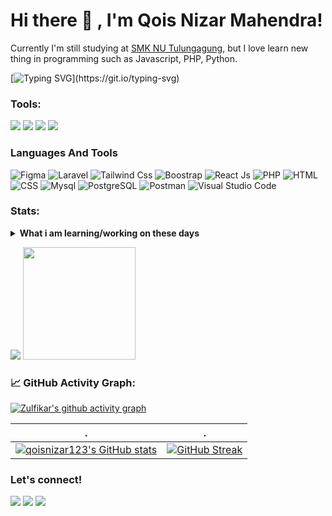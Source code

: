 # Hi there 👋 , I'm Qois Nizar Mahendra!
Currently I'm still studying at [SMK NU Tulungagung](https://smknu-tulungagung.sch.id), but I love learn new thing in programming such as Javascript, PHP, Python.  

[![Typing SVG](https://readme-typing-svg.herokuapp.com?color=ED7C00FF&center=false&vCenter=false&width=600&lines=Hi+there+👋,+I+am+Qois+Nizar+Mahendra;+Welcome+to+My+Profile!;Im+Junior+Backend+Developer;And+Student+of+SMK+NU+Tulungagung;........)](https://git.io/typing-svg)

### Tools:
<p>
    <img src="https://img.shields.io/badge/OS-MacOS-blue?&logo=apple" />
    <img src="https://img.shields.io/badge/OS-Linux-blue?&logo=linux" />
    <img src="https://img.shields.io/badge/IDE-Xcode-blue?&logo=xcode" />
    <img src="https://img.shields.io/badge/Text%20Editor-Visual%20Studio%20Code-blue?&logo=visual%20studio%20code&logoColor=blue" />
</p>

### Languages And Tools

![Figma](https://www.vectorlogo.zone/logos/figma/figma-icon.svg)
![Laravel](https://www.vectorlogo.zone/logos/laravel/laravel-icon.svg)
![Tailwind Css](https://www.vectorlogo.zone/logos/tailwindcss/tailwindcss-icon.svg)
![Boostrap](https://upload.vectorlogo.zone/logos/getbootstrap/images/987f8f6c-263a-47b1-a85d-853cfca215d9.svg)
![React Js](https://www.vectorlogo.zone/logos/reactjs/reactjs-icon.svg)
![PHP](https://www.vectorlogo.zone/logos/php/php-icon.svg)
![HTML](https://www.vectorlogo.zone/logos/w3_html5/w3_html5-icon.svg)
![CSS](https://www.vectorlogo.zone/logos/w3_css/w3_css-icon.svg)
![Mysql](https://www.vectorlogo.zone/logos/mysql/mysql-horizontal.svg)
![PostgreSQL](https://www.vectorlogo.zone/logos/postgresql/postgresql-icon.svg)
![Postman](https://www.vectorlogo.zone/logos/getpostman/getpostman-icon.svg)
![Visual Studio Code](https://upload.vectorlogo.zone/logos/visualstudio_code/images/a4381320-f83c-4a29-9db3-b241c1d096b1.svg)

### Stats:
<details>
 <summary><strong>What i am learning/working on these days</strong></summary>
    - 🌱 I’m currently learning Python,Javascript and PHP </br>
    - 👯 I’m looking to collaborate on Automation Project, Mobile Apps. </br>
    - 🤔 I’m looking for help with master of programming. hehe </br>
    - 💬 Ask me about anything.</br>
    - 📫 How to reach me: <a href="mailto:nizarmahendra919@gmail.com">Email me!</a>  </br>
    - 😄 Pronouns: He/Him </br>
    - ⚡ Fun fact: ... </br>
</details>
<p>
    <img src="https://github-readme-stats.vercel.app/api?username=qoisnizar123&hide=contribs,prs&show_icons=true&hide_border=true&title_color=000" />
    <img src="https://github-readme-stats.vercel.app/api/top-langs/?username=muhamadhanifnurf&layout=compact" height=180 />
</p>


<!--   GitHub stats graph -->

### 📈 GitHub Activity Graph:

[![Zulfikar's github activity graph](https://github-readme-activity-graph.cyclic.app/graph?username=qoisnizar123&bg_color=0f0008&color=ffffff&line=c80eb9&point=28ccc1&area=true&hide_border=true)](https://github.com/muhamadhanifnurf/github-readme-activity-graph)

| .                                                                                                                                        | .                                                                                                                         |
| ---------------------------------------------------------------------------------------------------------------------------------------- | ------------------------------------------------------------------------------------------------------------------------- |
| <a href="http://www.github.com/qoisnizar123"><img src="https://github-readme-stats.vercel.app/api?username=qoisnizar123&show_icons=true&hide=&count_private=true&title_color=22c55e&text_color=ef4444&icon_color=0891b2&bg_color=181824&hide_border=true&show_icons=true" alt="qoisnizar123's GitHub stats" /></a> | [![GitHub Streak](https://streak-stats.demolab.com?user=qoisnizar123&theme=dark&hide_border=true&date_format=j%20M%5B%20Y%5D&sideNums=DD0080&currStreakNum=DD10C2&currStreakLabel=34DD4A&ring=DC0EDD&dates=DDABAB&stroke=55DDD4)](https://git.io/streak-stats) |

### Let's connect!
<p>
    <a href="https://qoisnizarmahendra.blogspot.com" target="blank"><img src="https://img.shields.io/badge/Website-https://muhamadhanifnurf.blogspot.com-green?" /></a>
    <a href="https://linkeding.com/antonarizal" target="blank"><img src="https://img.shields.io/badge/Anton_Arizal-30302f?style=flat&logo=linkedin" /></a>
<!--     <a href="https://medium.com/@bagusfe" target="blank"><img src="https://img.shields.io/badge/Anton_Arizal-30302f?style=flat&logo=medium" /></a> -->
    <a href="https://twitter.com/hanif8351" target="blank"><img src="https://img.shields.io/badge/@hanif8351_-30302f?style=flat&logo=twitter" /></a>
<!--     <a href="https://www.paypal.me/antonarizal" target="blank"><img src="https://ionicabizau.github.io/badges/paypal.svg" /></a> -->
</p>

<!--
**bagusfe/bagusfe** is a ✨ _special_ ✨ repository because its `README.md` (this file) appears on your GitHub profile.

Here are some ideas to get you started:

- 🔭 I’m currently working on ...
- 🌱 I’m currently learning ...
- 👯 I’m looking to collaborate on ...
- 🤔 I’m looking for help with ...
- 💬 Ask me about ...
- 📫 How to reach me: ...
- 😄 Pronouns: ...
- ⚡ Fun fact: ...
-->
